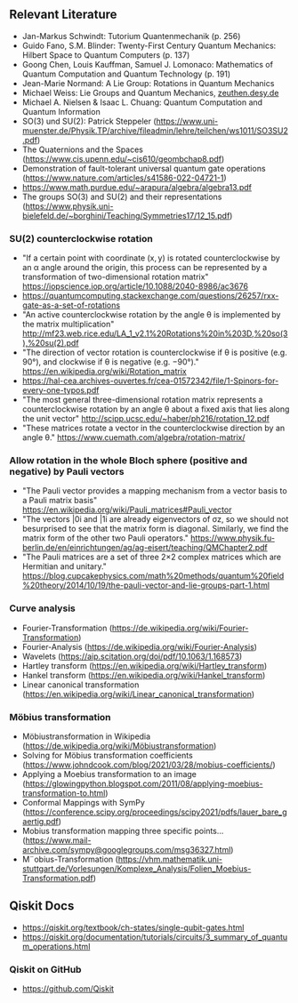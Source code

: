 ## Relevant Literature

- Jan-Markus Schwindt: Tutorium Quantenmechanik (p. 256)
- Guido Fano, S.M. Blinder: Twenty-First Century Quantum Mechanics: Hilbert Space to Quantum Computers (p. 137)
- Goong Chen, Louis Kauffman, Samuel J. Lomonaco: Mathematics of Quantum Computation and Quantum Technology (p. 191)
- Jean-Marie Normand: A Lie Group: Rotations in Quantum Mechanics
- Michael Weiss: Lie Groups and Quantum Mechanics, [zeuthen.desy.de](https://www.zeuthen.desy.de/~kolanosk/eep06/skripte/lie.pdf)
- Michael A. Nielsen & Isaac L. Chuang: Quantum Computation and Quantum Information
- SO(3) und SU(2): Patrick Steppeler (https://www.uni-muenster.de/Physik.TP/archive/fileadmin/lehre/teilchen/ws1011/SO3SU2.pdf)
- The Quaternions and the Spaces (https://www.cis.upenn.edu/~cis610/geombchap8.pdf)
- Demonstration of fault-tolerant universal quantum gate operations (https://www.nature.com/articles/s41586-022-04721-1)
- https://www.math.purdue.edu/~arapura/algebra/algebra13.pdf
- The groups SO(3) and SU(2) and their representations (https://www.physik.uni-bielefeld.de/~borghini/Teaching/Symmetries17/12_15.pdf)

### SU(2) counterclockwise rotation
- "If a certain point with coordinate (x, y) is rotated counterclockwise by an α angle around the origin, this process can be represented by a transformation of two-dimensional rotation matrix" https://iopscience.iop.org/article/10.1088/2040-8986/ac3676
- https://quantumcomputing.stackexchange.com/questions/26257/rxx-gate-as-a-set-of-rotations
- "An active counterclockwise rotation by the angle θ is implemented by the matrix multiplication" http://mf23.web.rice.edu/LA_1_v2.1%20Rotations%20in%203D,%20so(3),%20su(2).pdf 
- "The direction of vector rotation is counterclockwise if θ is positive (e.g. 90°), and clockwise if θ is negative (e.g. −90°)." https://en.wikipedia.org/wiki/Rotation_matrix
- https://hal-cea.archives-ouvertes.fr/cea-01572342/file/1-Spinors-for-every-one-typos.pdf
- "The most general three-dimensional rotation matrix represents a counterclockwise
rotation by an angle θ about a fixed axis that lies along the unit vector" http://scipp.ucsc.edu/~haber/ph216/rotation_12.pdf
- "These matrices rotate a vector in the counterclockwise direction by an angle θ." https://www.cuemath.com/algebra/rotation-matrix/

### Allow rotation in the whole Bloch sphere (positive and negative) by Pauli vectors

- "The Pauli vector provides a mapping mechanism from a vector basis to a Pauli matrix basis" https://en.wikipedia.org/wiki/Pauli_matrices#Pauli_vector
- "The vectors |0i and |1i are already eigenvectors of σz, so we should not besurprised to see that the matrix form is diagonal. Similarly, we find the matrix form of the other two Pauli operators." https://www.physik.fu-berlin.de/en/einrichtungen/ag/ag-eisert/teaching/QMChapter2.pdf
- "The Pauli matrices are a set of three 2×2 complex matrices which are Hermitian and unitary." https://blog.cupcakephysics.com/math%20methods/quantum%20field%20theory/2014/10/19/the-pauli-vector-and-lie-groups-part-1.html

### Curve analysis
- Fourier-Transformation (https://de.wikipedia.org/wiki/Fourier-Transformation)
- Fourier-Analysis (https://de.wikipedia.org/wiki/Fourier-Analysis)
- Wavelets (https://aip.scitation.org/doi/pdf/10.1063/1.168573)
- Hartley transform (https://en.wikipedia.org/wiki/Hartley_transform)
- Hankel transform (https://en.wikipedia.org/wiki/Hankel_transform)
- Linear canonical transformation (https://en.wikipedia.org/wiki/Linear_canonical_transformation)

### Möbius transformation
- Möbiustransformation in Wikipedia (https://de.wikipedia.org/wiki/Möbiustransformation)
- Solving for Möbius transformation coefficients (https://www.johndcook.com/blog/2021/03/28/mobius-coefficients/)
- Applying a Moebius transformation to an image (https://glowingpython.blogspot.com/2011/08/applying-moebius-transformation-to.html)
- Conformal Mappings with SymPy (https://conference.scipy.org/proceedings/scipy2021/pdfs/lauer_bare_gaertig.pdf)
- Mobius transformation mapping three specific points... (https://www.mail-archive.com/sympy@googlegroups.com/msg36327.html)
- M¨obius-Transformation (https://vhm.mathematik.uni-stuttgart.de/Vorlesungen/Komplexe_Analysis/Folien_Moebius-Transformation.pdf)


## Qiskit Docs
- https://qiskit.org/textbook/ch-states/single-qubit-gates.html
- https://qiskit.org/documentation/tutorials/circuits/3_summary_of_quantum_operations.html

### Qiskit on GitHub
- https://github.com/Qiskit
